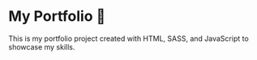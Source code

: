 # My Portfolio 💼


This is my portfolio project created with HTML, SASS, and JavaScript to showcase my skills.



